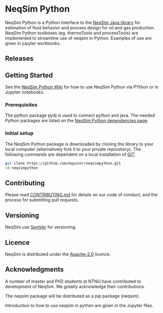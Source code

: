 # NeqSim Python
NeqSim Python is a Python interface to the [NeqSim Java library](https://github.com/equinor/neqsim) for estimation of fluid behavior and process design for oil and gas production. NeqSim Python toolboxes (eg. thermoTools and processTools) are implemented to streamline use of neqsim in Python. Examples of use are given in jupyter workbooks.

## Releases

## Getting Started
See the [NeqSim Python Wiki](/wiki) for how to use NeqSim Python via PYthon or in Jupyter notebooks.

### Prerequisites
The python package py4j is used to connect python and java. The needed Python packages are listed on the [NeqSim Python dependencies page](https://github.com/equinor/neqsimpython/network/dependencies). 

### Initial setup
The NeqSim Python package is downloaded by cloning the library to your local computer (alternatively fork it to your private reprository). The following commands are dependent on a local installation of [GIT](https://git-scm.com/).

```bash
git clone https://github.com/equinor/neqsimpython.git
cd neqsimpython
```
## Contributing
Please read [CONTRIBUTING.md](CONTRIBUTING.md) for details on our code of conduct, and the process for submitting pull requests.

## Versioning
NeqSim use [SemVer](https://semver.org/) for versioning.

## Licence
NeqSim is distributed under the [Apache-2.0](https://github.com/equinor/neqsimsource/blob/master/LICENSE) licence.

## Acknowledgments
A number of master and PhD students at NTNU have contributed to development of NeqSim. We greatly acknowledge their contributions.




The neqsim package will be distributed as a pip package (neqsim).

Introduction to how to use neqsim in python are given in the Jupyter files.
